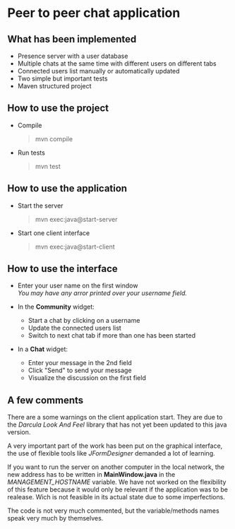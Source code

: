 # Peer to peer chat application

## What has been implemented

* Presence server with a user database
* Multiple chats at the same time with different users on different tabs
* Connected users list manually or automatically updated
* Two simple but important tests
* Maven structured project

## How to use the project

* Compile
    >mvn compile

* Run tests
    >mvn test

## How to use the application
* Start the server
    >mvn exec:java@start-server
* Start one client interface
    >mvn exec:java@start-client

## How to use the interface
* Enter your user name on the first window  
_You may have any arror printed over your username field._

* In the **Community** widget:  
    * Start a chat by clicking on a username
    * Update the connected users list
    * Switch to next chat tab if more than one has been started

* In a **Chat** widget:  
    * Enter your message in the 2nd field
    * Click "Send" to send your message
    * Visualize the discussion on the first field

    
## A few comments

There are a some warnings on the client application start. They are due to the _Darcula Look And Feel_ library that has not yet been updated to this java version.  

A very important part of the work has been put on the graphical interface, the use of flexible tools like _JFormDesigner_ demanded a lot of learning.

If you want to run the server on another computer in the local network, the new address has to be written in **MainWindow.java** in the _MANAGEMENT_HOSTNAME_ variable. We have not worked on the  flexibility of this feature because it would only be relevant if the application was to be realease. Wich is not feasible in its actual state due to some imperfections.

The code is not very much commented, but the variable/methods names speak very much by themselves.
